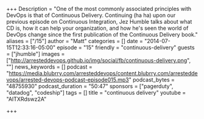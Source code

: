 +++
Description = "One of the most commonly associated principles with DevOps is that of Continuous Delivery. Continuing (ha ha) upon our previous episode on Continuous Integration, Jez Humble talks about what CD is, how it can help your organization, and how he's seen the world of DevOps change since the first publication of the Continuous Delivery book."
aliases = ["/15"]
author = "Matt"
categories = []
date = "2014-07-15T12:33:16-05:00"
episode = "15"
friendly = "continuous-delivery"
guests = ["jhumble"]
images = ["http://arresteddevops.github.io/img/social/fb/continuous-delivery.png", ""]
news_keywords = []
podcast = "https://media.blubrry.com/arresteddevops/content.blubrry.com/arresteddevops/arrested-devops-podcast-episode015.mp3"
podcast_bytes = "48755930"
podcast_duration = "50:47"
sponsors = ["pagerduty", "datadog", "codeship"]
tags = []
title = "continuous delivery"
youtube = "AITXRdswz2A"

+++
